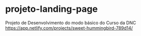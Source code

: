 # projeto-landing-page
Projeto de Desenvolvimento do modo básico do Curso da DNC
https://app.netlify.com/projects/sweet-hummingbird-789d14/
